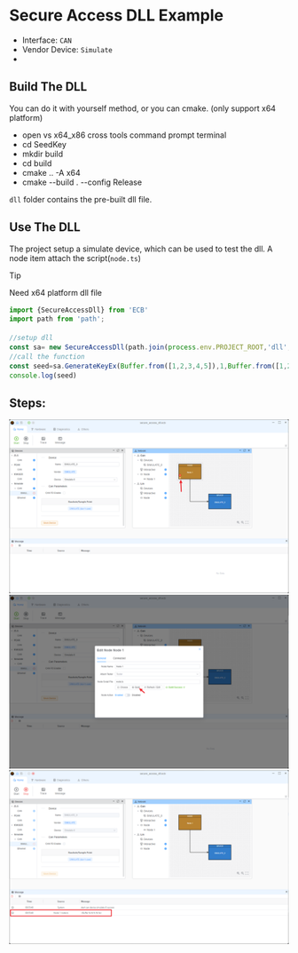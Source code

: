 # Secure Access DLL Example

* Interface: `CAN`
* Vendor Device: `Simulate`
* 
## Build The DLL

You can do it with yourself method, or you can cmake. (only support x64 platform)

* open vs x64_x86 cross tools command prompt terminal
* cd SeedKey
* mkdir build
* cd build
* cmake .. -A x64
* cmake --build . --config Release

`dll` folder contains the pre-built dll file.

## Use The DLL
The project setup a simulate device, which can be used to test the dll. A node item attach the script(`node.ts`)
> [!TIP]
> Need x64 platform dll file

```typescript
import {SecureAccessDll} from 'ECB'
import path from 'path';

//setup dll 
const sa= new SecureAccessDll(path.join(process.env.PROJECT_ROOT,'dll','GenerateKeyEx.dll'));
//call the function
const seed=sa.GenerateKeyEx(Buffer.from([1,2,3,4,5]),1,Buffer.from([1,2,3,4,5]),Buffer.from([1,2,3,4,5]))
console.log(seed)

```

## Steps:
![alt text](image.png)
![alt text](image-1.png)
![alt text](image-2.png)
